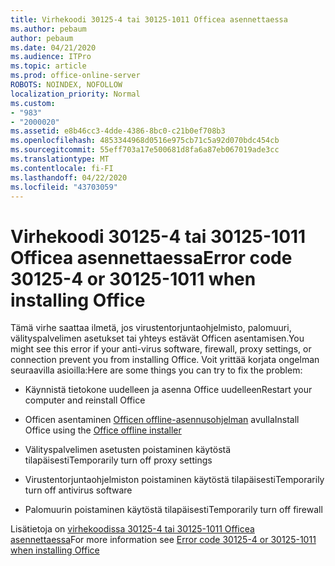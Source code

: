 ```yaml
---
title: Virhekoodi 30125-4 tai 30125-1011 Officea asennettaessa
ms.author: pebaum
author: pebaum
ms.date: 04/21/2020
ms.audience: ITPro
ms.topic: article
ms.prod: office-online-server
ROBOTS: NOINDEX, NOFOLLOW
localization_priority: Normal
ms.custom:
- "983"
- "2000020"
ms.assetid: e8b46cc3-4dde-4386-8bc0-c21b0ef708b3
ms.openlocfilehash: 4853344968d0516e975cb71c5a92d070bdc454cb
ms.sourcegitcommit: 55eff703a17e500681d8fa6a87eb067019ade3cc
ms.translationtype: MT
ms.contentlocale: fi-FI
ms.lasthandoff: 04/22/2020
ms.locfileid: "43703059"
---
```

# <a name="error-code-30125-4-or-30125-1011-when-installing-office"></a><span data-ttu-id="f534e-102">Virhekoodi 30125-4 tai 30125-1011 Officea asennettaessa</span><span class="sxs-lookup"><span data-stu-id="f534e-102">Error code 30125-4 or 30125-1011 when installing Office</span></span>

<span data-ttu-id="f534e-103">Tämä virhe saattaa ilmetä, jos virustentorjuntaohjelmisto, palomuuri, välityspalvelimen asetukset tai yhteys estävät Officen asentamisen.</span><span class="sxs-lookup"><span data-stu-id="f534e-103">You might see this error if your anti-virus software, firewall, proxy settings, or connection prevent you from installing Office.</span></span> <span data-ttu-id="f534e-104">Voit yrittää korjata ongelman seuraavilla asioilla:</span><span class="sxs-lookup"><span data-stu-id="f534e-104">Here are some things you can try to fix the problem:</span></span>
  
- <span data-ttu-id="f534e-105">Käynnistä tietokone uudelleen ja asenna Office uudelleen</span><span class="sxs-lookup"><span data-stu-id="f534e-105">Restart your computer and reinstall Office</span></span>

- <span data-ttu-id="f534e-106">Officen asentaminen [Officen offline-asennusohjelman](https://support.office.com/article/f0a85fe7-118f-41cb-a791-d59cef96ad1c?wt.mc_id=Alchemy_ClientDIA) avulla</span><span class="sxs-lookup"><span data-stu-id="f534e-106">Install Office using the [Office offline installer](https://support.office.com/article/f0a85fe7-118f-41cb-a791-d59cef96ad1c?wt.mc_id=Alchemy_ClientDIA)</span></span>

- <span data-ttu-id="f534e-107">Välityspalvelimen asetusten poistaminen käytöstä tilapäisesti</span><span class="sxs-lookup"><span data-stu-id="f534e-107">Temporarily turn off proxy settings</span></span>

- <span data-ttu-id="f534e-108">Virustentorjuntaohjelmiston poistaminen käytöstä tilapäisesti</span><span class="sxs-lookup"><span data-stu-id="f534e-108">Temporarily turn off antivirus software</span></span>

- <span data-ttu-id="f534e-109">Palomuurin poistaminen käytöstä tilapäisesti</span><span class="sxs-lookup"><span data-stu-id="f534e-109">Temporarily turn off firewall</span></span>

<span data-ttu-id="f534e-110">Lisätietoja on [virhekoodissa 30125-4 tai 30125-1011 Officea asennettaessa](https://support.office.com/article/7bfabec6-76be-4cde-880e-819a9c569612?wt.mc_id=Alchemy_ClientDIA)</span><span class="sxs-lookup"><span data-stu-id="f534e-110">For more information see [Error code 30125-4 or 30125-1011 when installing Office](https://support.office.com/article/7bfabec6-76be-4cde-880e-819a9c569612?wt.mc_id=Alchemy_ClientDIA)</span></span>
  